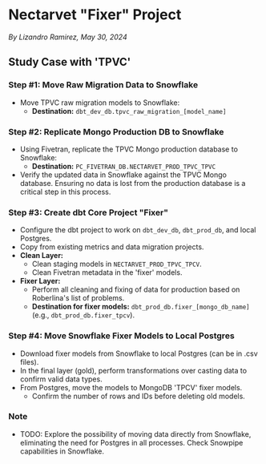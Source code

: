 
# Nectarvet "Fixer" Project
*By Lizandro Ramirez, May 30, 2024*

## Study Case with 'TPVC'

### Step #1: Move Raw Migration Data to Snowflake
- Move TPVC raw migration models to Snowflake:
  - **Destination:** `dbt_dev_db.tpvc_raw_migration_[model_name]`

### Step #2: Replicate Mongo Production DB to Snowflake
- Using Fivetran, replicate the TPVC Mongo production database to Snowflake:
  - **Destination:** `PC_FIVETRAN_DB.NECTARVET_PROD_TPVC_TPVC`
- Verify the updated data in Snowflake against the TPVC Mongo database. Ensuring no data is lost from the production database is a critical step in this process.

### Step #3: Create dbt Core Project "Fixer"
- Configure the dbt project to work on `dbt_dev_db`, `dbt_prod_db`, and local Postgres.
- Copy from existing metrics and data migration projects.
- **Clean Layer:**
  - Clean staging models in `NECTARVET_PROD_TPVC_TPCV`.
  - Clean Fivetran metadata in the 'fixer' models.
- **Fixer Layer:**
  - Perform all cleaning and fixing of data for production based on Roberlina's list of problems.
  - **Destination for fixer models:** `dbt_prod_db.fixer_[mongo_db_name]` (e.g., `dbt_prod_db.fixer_tpcv`).

### Step #4: Move Snowflake Fixer Models to Local Postgres
- Download fixer models from Snowflake to local Postgres (can be in .csv files).
- In the final layer (gold), perform transformations over casting data to confirm valid data types.
- From Postgres, move the models to MongoDB 'TPCV' fixer models.
  - Confirm the number of rows and IDs before deleting old models.

### Note
- TODO: Explore the possibility of moving data directly from Snowflake, eliminating the need for Postgres in all processes. Check Snowpipe capabilities in Snowflake.